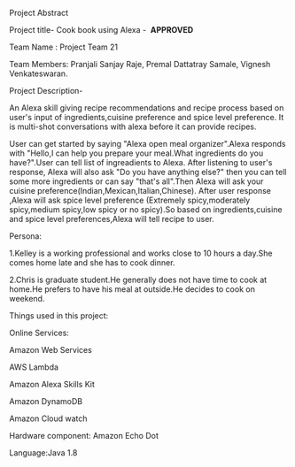 
Project Abstract

Project title- Cook book using Alexa -  ****APPROVED**** 

Team Name : Project Team 21

Team Members:
Pranjali Sanjay Raje,
Premal Dattatray Samale,
Vignesh Venkateswaran.




Project Description-

An Alexa skill giving recipe recommendations and recipe process based on user's input of ingredients,cuisine preference and spice level preference. It is multi-shot conversations with alexa before it can provide recipes.

User can get started by saying  "Alexa open meal organizer".Alexa responds with "Hello,I can help you prepare your meal.What ingredients do you have?".User can tell list of ingreadients to Alexa. After listening to user's response, Alexa will also ask "Do you have anything else?" then you can tell some more ingredients or can say "that's all".Then Alexa will ask your cuisine preference(Indian,Mexican,Italian,Chinese). After user response ,Alexa will ask spice level preference (Extremely spicy,moderately spicy,medium spicy,low spicy or no spicy).So based on ingredients,cuisine and spice level preferences,Alexa will tell recipe to user.

Persona:

1.Kelley is a working professional and works close to 10 hours a day.She comes home late and she has to cook dinner.

2.Chris is graduate student.He generally does not have time to cook at home.He prefers to have his meal at outside.He decides to cook on weekend.

Things used in this project:

Online Services:

Amazon Web Services 

AWS Lambda

Amazon Alexa Skills Kit

Amazon DynamoDB

Amazon Cloud watch

Hardware component:
Amazon Echo Dot

Language:Java 1.8
